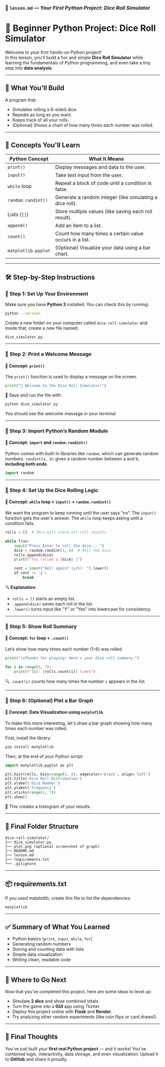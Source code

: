 ### 📄 `lesson.md` — *Your First Python Project: Dice Roll Simulator*

# 🎲 Beginner Python Project: Dice Roll Simulator

Welcome to your first hands-on Python project!  
In this lesson, you'll build a fun and simple **Dice Roll Simulator** while learning the fundamentals of Python programming, and even take a tiny step into **data analysis**.

---

## 🎯 What You'll Build

A program that:
- Simulates rolling a 6-sided dice.
- Repeats as long as you want.
- Keeps track of all your rolls.
- (Optional) Shows a chart of how many times each number was rolled.

---

## 🧠 Concepts You'll Learn

| Python Concept       | What It Means                                                                 |
|----------------------|--------------------------------------------------------------------------------|
| `print()`            | Display messages and data to the user.                                        |
| `input()`            | Take text input from the user.                                                |
| `while` loop         | Repeat a block of code until a condition is false.                            |
| `random.randint()`   | Generate a random integer (like simulating a dice roll).                      |
| Lists (`[]`)         | Store multiple values (like saving each roll result).                         |
| `append()`           | Add an item to a list.                                                        |
| `count()`            | Count how many times a certain value occurs in a list.                        |
| `matplotlib.pyplot` | (Optional) Visualize your data using a bar chart.                             |

---

## 🛠️ Step-by-Step Instructions

### 🔹 Step 1: Set Up Your Environment

Make sure you have **Python 3** installed. You can check this by running:

```bash
python --version
````

Create a new folder on your computer called `dice-roll-simulator` and inside that, create a new file named:

```
dice_simulator.py
```

---

### 🔹 Step 2: Print a Welcome Message

#### 🧠 Concept: `print()`

The `print()` function is used to display a message on the screen.

```python
print("🎲 Welcome to the Dice Roll Simulator!")
```

📌 Save and run the file with:

```bash
python dice_simulator.py
```

You should see the welcome message in your terminal.

---

### 🔹 Step 3: Import Python’s Random Module

#### 🧠 Concept: `import` and `random.randint()`

Python comes with built-in libraries like `random`, which can generate random numbers. `randint(a, b)` gives a random number between a and b, **including both ends**.

```python
import random
```

---

### 🔹 Step 4: Set Up the Dice Rolling Logic

#### 🧠 Concept: `while` loop + `input()` + `random.randint()`

We want the program to keep running until the user says “no”.
The `input()` function gets the user's answer. The `while` loop keeps asking until a condition fails.

```python
rolls = []  # This will store all roll results

while True:
    input("Press Enter to roll the dice... ")
    dice = random.randint(1, 6)  # Roll the dice
    rolls.append(dice)
    print(f"You rolled a {dice} 🎉")

    cont = input("Roll again? (y/n): ").lower()
    if cont != 'y':
        break
```

🔍 **Explanation**:

* `rolls = []` starts an empty list.
* `.append(dice)` saves each roll in the list.
* `.lower()` turns input like "Y" or "Yes" into lowercase for consistency.

---

### 🔹 Step 5: Show Roll Summary

#### 🧠 Concept: `for` loop + `.count()`

Let’s show how many times each number (1–6) was rolled.

```python
print("\nThanks for playing! Here's your dice roll summary:")

for i in range(1, 7):
    print(f"{i}: {rolls.count(i)} times")
```

🔍 `.count(i)` counts how many times the number `i` appears in the list.

---

### 🔹 Step 6: (Optional) Plot a Bar Graph

#### 🧠 Concept: Data Visualization using `matplotlib`

To make this more interesting, let's draw a bar graph showing how many times each number was rolled.

First, install the library:

```bash
pip install matplotlib
```

Then, at the end of your Python script:

```python
import matplotlib.pyplot as plt

plt.hist(rolls, bins=range(1, 8), edgecolor='black', align='left')
plt.title('Dice Roll Distribution')
plt.xlabel('Dice Number')
plt.ylabel('Frequency')
plt.xticks(range(1, 7))
plt.show()
```

📌 This creates a histogram of your results.

---

## 📁 Final Folder Structure

```
dice-roll-simulator/
├── dice_simulator.py
├── plot.png (optional screenshot of graph)
├── README.md
├── lesson.md
├── requirements.txt
└── .gitignore
```

---

## 📦 requirements.txt

If you used matplotlib, create this file to list the dependencies:

```
matplotlib
```

---

## ✅ Summary of What You Learned

* Python basics (`print`, `input`, `while`, `for`)
* Generating random numbers
* Storing and counting data with lists
* Simple data visualization
* Writing clean, readable code

---

## 🚀 Where to Go Next

Now that you've completed this project, here are some ideas to level up:

* Simulate **2 dice** and show combined totals.
* Turn the game into a **GUI** app using Tkinter.
* Deploy this project online with **Flask** and **Render**.
* Try analyzing other random experiments (like coin flips or card draws!).

---

## 🙌 Final Thoughts

You’ve just built your **first real Python project** — and it works!
You’ve combined logic, interactivity, data storage, and even visualization. Upload it to **GitHub** and share it proudly.
